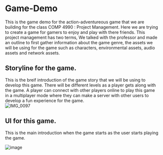# Game-Demo
 
 This is the game demo for the action-adventureous game that we are building for the class COMP 4990 : Project Management. Here we are trying to create a game for gamers to enjoy and play with there friends. This project management has two terms, We talked with the professor and made an outline to first gather information about the game genre, the assets we will be using for the game such as characters, environmental assets, audio assets and network assets. 
 
 ## Storyline for the game. 
 This is the breif introduction of the game story that we will be using to develop this game. There will be different levels as a player gets along with the game. A player can connect with other players online to play this game in a multiplayer mode where they can make a server with other users to develop a fun experience for the game.  
 ![IMG_0097](https://user-images.githubusercontent.com/81584201/206886670-326b15bd-a2bf-4cb2-9183-719de824adc4.jpg)

## UI for this game. 
 This is the main introduction when the game starts as the user starts playing the game.  

![image](https://user-images.githubusercontent.com/81584201/219817702-02ac0674-f359-4846-8aee-5c6fc8773406.png)
